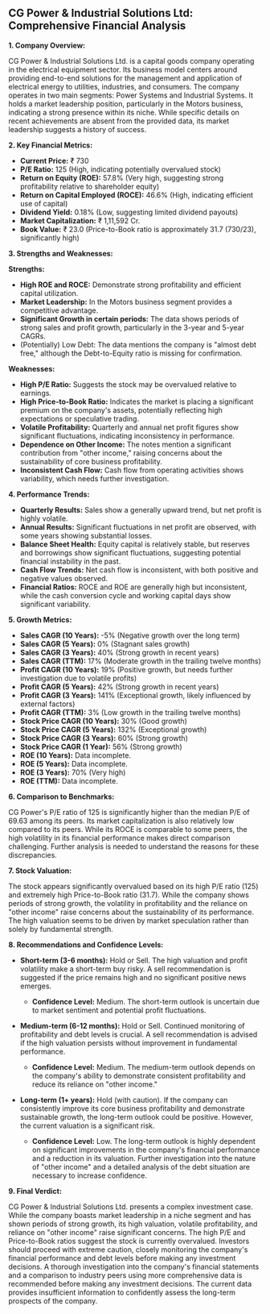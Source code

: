 ## CG Power & Industrial Solutions Ltd: Comprehensive Financial Analysis

**1. Company Overview:**

CG Power & Industrial Solutions Ltd. is a capital goods company operating in the electrical equipment sector.  Its business model centers around providing end-to-end solutions for the management and application of electrical energy to utilities, industries, and consumers.  The company operates in two main segments: Power Systems and Industrial Systems. It holds a market leadership position, particularly in the Motors business, indicating a strong presence within its niche.  While specific details on recent achievements are absent from the provided data, its market leadership suggests a history of success.

**2. Key Financial Metrics:**

* **Current Price:** ₹ 730
* **P/E Ratio:** 125 (High, indicating potentially overvalued stock)
* **Return on Equity (ROE):** 57.8% (Very high, suggesting strong profitability relative to shareholder equity)
* **Return on Capital Employed (ROCE):** 46.6% (High, indicating efficient use of capital)
* **Dividend Yield:** 0.18% (Low, suggesting limited dividend payouts)
* **Market Capitalization:** ₹ 1,11,592 Cr.
* **Book Value:** ₹ 23.0 (Price-to-Book ratio is approximately 31.7 (730/23), significantly high)


**3. Strengths and Weaknesses:**

**Strengths:**

* **High ROE and ROCE:**  Demonstrate strong profitability and efficient capital utilization.
* **Market Leadership:**  In the Motors business segment provides a competitive advantage.
* **Significant Growth in certain periods:**  The data shows periods of strong sales and profit growth, particularly in the 3-year and 5-year CAGRs.
* (Potentially) Low Debt:  The data mentions the company is "almost debt free," although the Debt-to-Equity ratio is missing for confirmation.

**Weaknesses:**

* **High P/E Ratio:**  Suggests the stock may be overvalued relative to earnings.
* **High Price-to-Book Ratio:**  Indicates the market is placing a significant premium on the company's assets, potentially reflecting high expectations or speculative trading.
* **Volatile Profitability:**  Quarterly and annual net profit figures show significant fluctuations, indicating inconsistency in performance.
* **Dependence on Other Income:**  The notes mention a significant contribution from "other income," raising concerns about the sustainability of core business profitability.
* **Inconsistent Cash Flow:** Cash flow from operating activities shows variability, which needs further investigation.


**4. Performance Trends:**

* **Quarterly Results:** Sales show a generally upward trend, but net profit is highly volatile.
* **Annual Results:**  Significant fluctuations in net profit are observed, with some years showing substantial losses.
* **Balance Sheet Health:**  Equity capital is relatively stable, but reserves and borrowings show significant fluctuations, suggesting potential financial instability in the past.
* **Cash Flow Trends:**  Net cash flow is inconsistent, with both positive and negative values observed.
* **Financial Ratios:**  ROCE and ROE are generally high but inconsistent, while the cash conversion cycle and working capital days show significant variability.


**5. Growth Metrics:**

* **Sales CAGR (10 Years):** -5% (Negative growth over the long term)
* **Sales CAGR (5 Years):** 0% (Stagnant sales growth)
* **Sales CAGR (3 Years):** 40% (Strong growth in recent years)
* **Sales CAGR (TTM):** 17% (Moderate growth in the trailing twelve months)
* **Profit CAGR (10 Years):** 19% (Positive growth, but needs further investigation due to volatile profits)
* **Profit CAGR (5 Years):** 42% (Strong growth in recent years)
* **Profit CAGR (3 Years):** 141% (Exceptional growth, likely influenced by external factors)
* **Profit CAGR (TTM):** 3% (Low growth in the trailing twelve months)
* **Stock Price CAGR (10 Years):** 30% (Good growth)
* **Stock Price CAGR (5 Years):** 132% (Exceptional growth)
* **Stock Price CAGR (3 Years):** 60% (Strong growth)
* **Stock Price CAGR (1 Year):** 56% (Strong growth)
* **ROE (10 Years):** Data incomplete.
* **ROE (5 Years):** Data incomplete.
* **ROE (3 Years):** 70% (Very high)
* **ROE (TTM):** Data incomplete.


**6. Comparison to Benchmarks:**

CG Power's P/E ratio of 125 is significantly higher than the median P/E of 69.63 among its peers.  Its market capitalization is also relatively low compared to its peers.  While its ROCE is comparable to some peers, the high volatility in its financial performance makes direct comparison challenging.  Further analysis is needed to understand the reasons for these discrepancies.


**7. Stock Valuation:**

The stock appears significantly overvalued based on its high P/E ratio (125) and extremely high Price-to-Book ratio (31.7). While the company shows periods of strong growth, the volatility in profitability and the reliance on "other income" raise concerns about the sustainability of its performance.  The high valuation seems to be driven by market speculation rather than solely by fundamental strength.


**8. Recommendations and Confidence Levels:**

* **Short-term (3-6 months):** Hold or Sell.  The high valuation and profit volatility make a short-term buy risky.  A sell recommendation is suggested if the price remains high and no significant positive news emerges.
    * **Confidence Level:** Medium.  The short-term outlook is uncertain due to market sentiment and potential profit fluctuations.

* **Medium-term (6-12 months):** Hold or Sell.  Continued monitoring of profitability and debt levels is crucial.  A sell recommendation is advised if the high valuation persists without improvement in fundamental performance.
    * **Confidence Level:** Medium.  The medium-term outlook depends on the company's ability to demonstrate consistent profitability and reduce its reliance on "other income."

* **Long-term (1+ years):**  Hold (with caution).  If the company can consistently improve its core business profitability and demonstrate sustainable growth, the long-term outlook could be positive. However, the current valuation is a significant risk.
    * **Confidence Level:** Low.  The long-term outlook is highly dependent on significant improvements in the company's financial performance and a reduction in its valuation.  Further investigation into the nature of "other income" and a detailed analysis of the debt situation are necessary to increase confidence.


**9. Final Verdict:**

CG Power & Industrial Solutions Ltd. presents a complex investment case. While the company boasts market leadership in a niche segment and has shown periods of strong growth, its high valuation, volatile profitability, and reliance on "other income" raise significant concerns.  The high P/E and Price-to-Book ratios suggest the stock is currently overvalued.  Investors should proceed with extreme caution, closely monitoring the company's financial performance and debt levels before making any investment decisions.  A thorough investigation into the company's financial statements and a comparison to industry peers using more comprehensive data is recommended before making any investment decisions.  The current data provides insufficient information to confidently assess the long-term prospects of the company.
